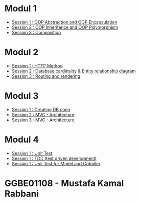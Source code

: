 # Modul 1
* [Session 1 : OOP Abstraction and OOP Encapsulation](https://github.com/muskarab/GenerasiGigih/tree/main/Modul_1/Session_1)
* [Session 2 : OOP Inheritance and OOP Polymorphism](https://github.com/muskarab/GenerasiGigih/tree/main/Modul_1/Session_2)
* [Session 3 : Composition](https://github.com/muskarab/GenerasiGigih/tree/main/Modul_1/Session_3)
# Modul 2
* [Session 1 : HTTP Method](https://github.com/muskarab/GenerasiGigih/tree/main/Modul_2/Session_1)
* [Session 2 : Database cardinality & Entity relationship diagram](https://github.com/muskarab/GenerasiGigih/tree/main/Modul_2/Session_2)
* [Session 3 : Routing and rendering](https://github.com/muskarab/GenerasiGigih/tree/main/Modul_2/Session_3)
# Modul 3
* [Session 1 : Creating DB conn](https://github.com/muskarab/GenerasiGigih/tree/main/Modul_3/Session_1)
* [Session 2 : MVC - Architecture](https://github.com/muskarab/GenerasiGigih/tree/main/Modul_3/Session_2)
* [Session 3 : MVC - Architecture](https://github.com/muskarab/GenerasiGigih/tree/main/Modul_3/Session_3)
# Modul 4
* [Session 1 : Unit Test](https://github.com/muskarab/GenerasiGigih/tree/main/Modul_4/Session_1)
* [Session 1 : TDD (test driven development)]()
* [Session 1 : Unit Test for Model and Cotroller]()

# GGBE01108 - Mustafa Kamal Rabbani
